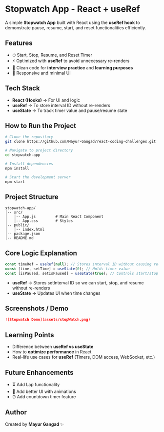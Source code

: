 
# Stopwatch App - React + useRef

A simple **Stopwatch App** built with React using the **useRef hook** to demonstrate pause, resume, start, and reset functionalities efficiently.

## Features
- ⏱ Start, Stop, Resume, and Reset Timer  
- ⚡ Optimized with **useRef** to avoid unnecessary re-renders  
- 🧠 Clean code for **interview practice** and **learning purposes**  
- 📱 Responsive and minimal UI  

## Tech Stack
- **React (Hooks)** → For UI and logic  
- **useRef** → To store interval ID without re-renders  
- **useState** → To track timer value and pause/resume state  

## How to Run the Project
```bash
# Clone the repository
git clone https://github.com/Mayur-Gangad/react-coding-challenges.git

# Navigate to project directory
cd stopwatch-app

# Install dependencies
npm install

# Start the development server
npm start
```

## Project Structure
```
stopwatch-app/
│-- src/
│   │-- App.js         # Main React Component
│   │-- App.css        # Styles
│-- public/
│   │-- index.html
│-- package.json
│-- README.md
```

## Core Logic Explanation
```jsx
const timeRef = useRef(null); // Stores interval ID without causing re-render
const [time, setTime] = useState(0); // Holds timer value
const [isPaused, setIsPaused] = useState(true); // Controls start/stop state
```

- **useRef** → Stores setInterval ID so we can start, stop, and resume without re-renders  
- **useState** → Updates UI when time changes  

## Screenshots / Demo

```md
![Stopwatch Demo](assets/stopWatch.png)
```

## Learning Points
- Difference between **useRef vs useState**  
- How to **optimize performance** in React  
- Real-life use cases for **useRef** (Timers, DOM access, WebSocket, etc.)  

## Future Enhancements
- ⏳ Add Lap functionality  
- 🎨 Add better UI with animations  
- ⏰ Add countdown timer feature  

## Author
Created by **Mayur Gangad** ✨
